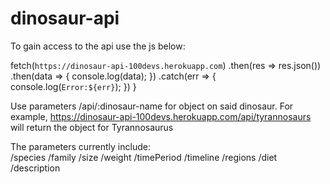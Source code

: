 # dinosaur-api

To gain access to the api use the js below:

fetch(`https://dinosaur-api-100devs.herokuapp.com`)
    .then(res => res.json())
    .then(data => {
        console.log(data);
    })
    .catch(err => {
        console.log(`Error:${err}`);
    })
}

Use parameters /api/:dinosaur-name for object on said dinosaur. For example,
https://dinosaur-api-100devs.herokuapp.com/api/tyrannosaurs will return the object for Tyrannosaurus

The parameters currently include:  
/species
/family
/size
/weight
/timePeriod
/timeline
/regions
/diet
/description